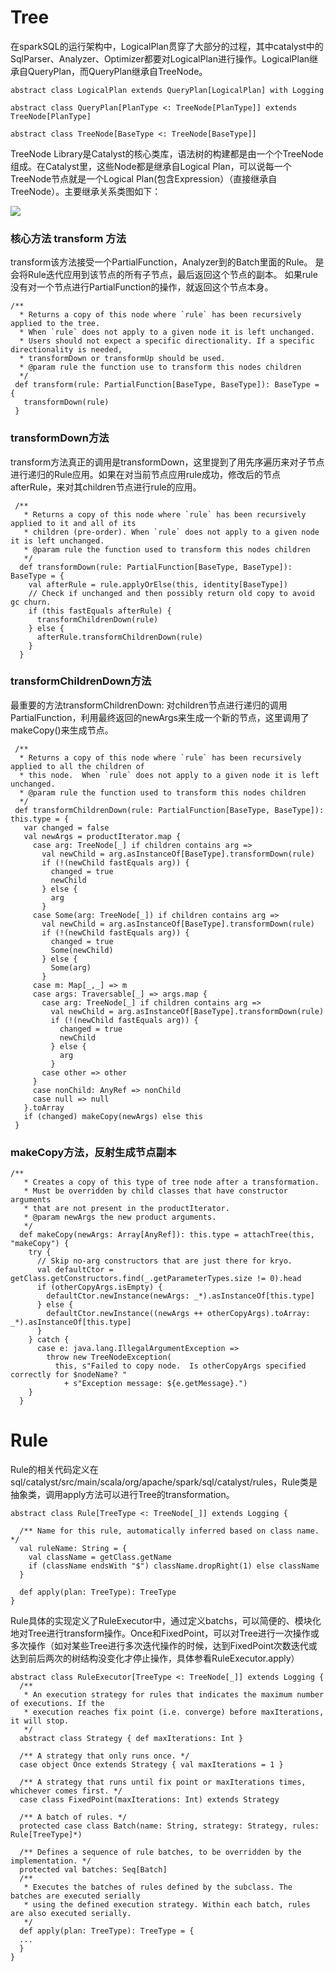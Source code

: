 # Tree

在sparkSQL的运行架构中，LogicalPlan贯穿了大部分的过程，其中catalyst中的SqlParser、Analyzer、Optimizer都要对LogicalPlan进行操作。LogicalPlan继承自QueryPlan，而QueryPlan继承自TreeNode。

```
abstract class LogicalPlan extends QueryPlan[LogicalPlan] with Logging

abstract class QueryPlan[PlanType <: TreeNode[PlanType]] extends TreeNode[PlanType]

abstract class TreeNode[BaseType <: TreeNode[BaseType]]
```

TreeNode Library是Catalyst的核心类库，语法树的构建都是由一个个TreeNode组成。在Catalyst里，这些Node都是继承自Logical Plan，可以说每一个TreeNode节点就是一个Logical Plan(包含Expression）（直接继承自TreeNode）。主要继承关系类图如下：

![](/images/tree-node.png)

### 核心方法 transform 方法
  transform该方法接受一个PartialFunction，Analyzer到的Batch里面的Rule。
  是会将Rule迭代应用到该节点的所有子节点，最后返回这个节点的副本。
  如果rule没有对一个节点进行PartialFunction的操作，就返回这个节点本身。

 ```
/**
   * Returns a copy of this node where `rule` has been recursively applied to the tree.
   * When `rule` does not apply to a given node it is left unchanged.
   * Users should not expect a specific directionality. If a specific directionality is needed,
   * transformDown or transformUp should be used.
   * @param rule the function use to transform this nodes children
   */
  def transform(rule: PartialFunction[BaseType, BaseType]): BaseType = {
    transformDown(rule)
  }
```

### transformDown方法
transform方法真正的调用是transformDown，这里提到了用先序遍历来对子节点进行递归的Rule应用。如果在对当前节点应用rule成功，修改后的节点afterRule，来对其children节点进行rule的应用。
```
 /**
   * Returns a copy of this node where `rule` has been recursively applied to it and all of its
   * children (pre-order). When `rule` does not apply to a given node it is left unchanged.
   * @param rule the function used to transform this nodes children
   */
  def transformDown(rule: PartialFunction[BaseType, BaseType]): BaseType = {
    val afterRule = rule.applyOrElse(this, identity[BaseType])
    // Check if unchanged and then possibly return old copy to avoid gc churn.
    if (this fastEquals afterRule) {
      transformChildrenDown(rule)
    } else {
      afterRule.transformChildrenDown(rule)
    }
  }
```

### transformChildrenDown方法
最重要的方法transformChildrenDown:
  对children节点进行递归的调用PartialFunction，利用最终返回的newArgs来生成一个新的节点，这里调用了makeCopy()来生成节点。
 ```
  /**
   * Returns a copy of this node where `rule` has been recursively applied to all the children of
   * this node.  When `rule` does not apply to a given node it is left unchanged.
   * @param rule the function used to transform this nodes children
   */
  def transformChildrenDown(rule: PartialFunction[BaseType, BaseType]): this.type = {
    var changed = false
    val newArgs = productIterator.map {
      case arg: TreeNode[_] if children contains arg =>
        val newChild = arg.asInstanceOf[BaseType].transformDown(rule)
        if (!(newChild fastEquals arg)) {
          changed = true
          newChild
        } else {
          arg
        }
      case Some(arg: TreeNode[_]) if children contains arg =>
        val newChild = arg.asInstanceOf[BaseType].transformDown(rule)
        if (!(newChild fastEquals arg)) {
          changed = true
          Some(newChild)
        } else {
          Some(arg)
        }
      case m: Map[_,_] => m
      case args: Traversable[_] => args.map {
        case arg: TreeNode[_] if children contains arg =>
          val newChild = arg.asInstanceOf[BaseType].transformDown(rule)
          if (!(newChild fastEquals arg)) {
            changed = true
            newChild
          } else {
            arg
          }
        case other => other
      }
      case nonChild: AnyRef => nonChild
      case null => null
    }.toArray
    if (changed) makeCopy(newArgs) else this
  }
```

### makeCopy方法，反射生成节点副本
```
/**
   * Creates a copy of this type of tree node after a transformation.
   * Must be overridden by child classes that have constructor arguments
   * that are not present in the productIterator.
   * @param newArgs the new product arguments.
   */
  def makeCopy(newArgs: Array[AnyRef]): this.type = attachTree(this, "makeCopy") {
    try {
      // Skip no-arg constructors that are just there for kryo.
      val defaultCtor = getClass.getConstructors.find(_.getParameterTypes.size != 0).head
      if (otherCopyArgs.isEmpty) {
        defaultCtor.newInstance(newArgs: _*).asInstanceOf[this.type]
      } else {
        defaultCtor.newInstance((newArgs ++ otherCopyArgs).toArray: _*).asInstanceOf[this.type]
      }
    } catch {
      case e: java.lang.IllegalArgumentException =>
        throw new TreeNodeException(
          this, s"Failed to copy node.  Is otherCopyArgs specified correctly for $nodeName? "
            + s"Exception message: ${e.getMessage}.")
    }
  }
```

# Rule
Rule的相关代码定义在sql/catalyst/src/main/scala/org/apache/spark/sql/catalyst/rules，Rule类是抽象类，调用apply方法可以进行Tree的transformation。

```
abstract class Rule[TreeType <: TreeNode[_]] extends Logging {

  /** Name for this rule, automatically inferred based on class name. */
  val ruleName: String = {
    val className = getClass.getName
    if (className endsWith "$") className.dropRight(1) else className
  }

  def apply(plan: TreeType): TreeType
}
```
Rule具体的实现定义了RuleExecutor中，通过定义batchs，可以简便的、模块化地对Tree进行transform操作。Once和FixedPoint，可以对Tree进行一次操作或多次操作（如对某些Tree进行多次迭代操作的时候，达到FixedPoint次数迭代或达到前后两次的树结构没变化才停止操作，具体参看RuleExecutor.apply）

```
abstract class RuleExecutor[TreeType <: TreeNode[_]] extends Logging {
  /**
   * An execution strategy for rules that indicates the maximum number of executions. If the
   * execution reaches fix point (i.e. converge) before maxIterations, it will stop.
   */
  abstract class Strategy { def maxIterations: Int }

  /** A strategy that only runs once. */
  case object Once extends Strategy { val maxIterations = 1 }

  /** A strategy that runs until fix point or maxIterations times, whichever comes first. */
  case class FixedPoint(maxIterations: Int) extends Strategy

  /** A batch of rules. */
  protected case class Batch(name: String, strategy: Strategy, rules: Rule[TreeType]*)

  /** Defines a sequence of rule batches, to be overridden by the implementation. */
  protected val batches: Seq[Batch]
  /**
   * Executes the batches of rules defined by the subclass. The batches are executed serially
   * using the defined execution strategy. Within each batch, rules are also executed serially.
   */
  def apply(plan: TreeType): TreeType = {
  ...
  }
}
```






